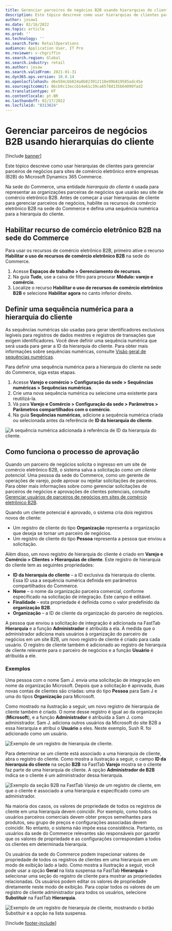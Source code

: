 ```yaml
---
title: Gerenciar parceiros de negócios B2B usando hierarquias do cliente
description: Este tópico descreve como usar hierarquias de clientes para gerenciar parceiros de negócios para sites de comércio eletrônico entre empresas (B2B) do Microsoft Dynamics 365 Commerce.
author: josaw1
ms.date: 02/16/2022
ms.topic: article
ms.prod: ''
ms.technology: ''
ms.search.form: RetailOperations
audience: Application User, IT Pro
ms.reviewer: v-chgriffin
ms.search.region: Global
ms.search.industry: retail
ms.author: josaw
ms.search.validFrom: 2021-01-31
ms.dyn365.ops.version: 10.0.14
ms.openlocfilehash: d6e594cbb824a8b823912118e99b819585adc45e
ms.sourcegitcommit: 8bcb9c13eccb14e61c39ca6578d135b64090fad2
ms.translationtype: HT
ms.contentlocale: pt-BR
ms.lasthandoff: 02/17/2022
ms.locfileid: "8313824"
---
```

# <a name="manage-b2b-business-partners-using-customer-hierarchies"></a>Gerenciar parceiros de negócios B2B usando hierarquias do cliente

[!include [banner](../../includes/banner.md)]

Este tópico descreve como usar hierarquias de clientes para gerenciar parceiros de negócios para sites de comércio eletrônico entre empresas (B2B) do Microsoft Dynamics 365 Commerce.

Na sede do Commerce, uma entidade *hierarquia do cliente* é usada para representar as organizações parceiras de negócios que usarão seu site de comércio eletrônico B2B. Antes de começar a usar hierarquias de cliente para gerenciar parceiros de negócios, habilite os recursos de comércio eletrônico B2B na sede do Commerce e defina uma sequência numérica para a hierarquia do cliente.

## <a name="enable-the-b2b-e-commerce-feature-in-commerce-headquarters"></a>Habilitar recurso de comércio eletrônico B2B na sede do Commerce

Para usar os recursos de comércio eletrônico B2B, primeiro ative o recurso **Habilitar o uso de recursos de comércio eletrônico B2B** na sede do Commerce.

1. Acesse **Espaços de trabalho \> Gerenciamento de recursos**.
1. Na guia **Tudo**, use a caixa de filtro para procurar **Módulo: varejo e comércio**.
1. Localize o recurso **Habilitar o uso de recursos de comércio eletrônico B2B** e selecione **Habilitar agora** no canto inferior direito.

## <a name="define-a-number-sequence-for-the-customer-hierarchy"></a>Definir uma sequência numérica para a hierarquia do cliente

As sequências numéricas são usadas para gerar identificadores exclusivos legíveis para registros de dados mestres e registros de transações que exigem identificadores. Você deve definir uma sequência numérica que será usada para gerar a ID da hierarquia do cliente. Para obter mais informações sobre sequências numéricas, consulte [Visão geral de sequências numéricas](/dynamics365/fin-ops-core/fin-ops/organization-administration/number-sequence-overview).

Para definir uma sequência numérica para a hierarquia do cliente na sede do Commerce, siga estas etapas.

1. Acesse **Varejo e comércio \> Configuração da sede \> Sequências numéricas \> Sequências numéricas**.
1. Crie uma nova sequência numérica ou selecione uma existente para reutilizá-la.
1. Vá para **Varejo e Comércio \> Configuração da sede \> Parâmetros \> Parâmetros compartilhados com o comércio**.
1. Na guia **Sequências numéricas**, adicione a sequência numérica criada ou selecionada antes da referência de **ID da hierarquia do cliente**.

![A sequência numérica adicionada à referência de ID da hierarquia do cliente.](../media/NumberSequenceCustHierarchy.png)

## <a name="how-the-approval-process-works"></a>Como funciona o processo de aprovação

Quando um parceiro de negócios solicita o ingresso em um site de comércio eletrônico B2B, o sistema salva a solicitação como um *cliente potencial*. Uma pessoa da sede do Commerce, como um gerente de operações de varejo, pode aprovar ou rejeitar solicitações de parceiros. Para obter mais informações sobre como gerenciar solicitações de parceiros de negócios e aprovações de clientes potenciais, consulte [Gerenciar usuários de parceiros de negócios em sites de comércio eletrônico B2B](manage-b2b-users.md).

Quando um cliente potencial é aprovado, o sistema cria dois registros novos de cliente:

- Um registro de cliente do tipo **Organização** representa a organização que deseja se tornar um parceiro de negócios.
- Um registro de cliente do tipo **Pessoa** representa a pessoa que enviou a solicitação.

Além disso, um novo registro de hierarquia do cliente é criado em **Varejo e Comércio \> Clientes \> Hierarquias de cliente**. Este registro de hierarquia do cliente tem as seguintes propriedades:

- **ID da hierarquia do cliente** – a ID exclusiva da hierarquia do cliente. Essa ID usa a sequência numérica definida em parâmetros compartilhados do Commerce.
- **Nome** – o nome da organização parceira comercial, conforme especificado na solicitação de integração. Este campo é editável.
- **Finalidade** – esta propriedade é definida como o valor predefinido da **organização B2B**.
- **Organização** – a ID de cliente da organização do parceiro de negócios.

A pessoa que enviou a solicitação de integração é adicionada na FastTab **Hierarquia** e a função **Administrador** é atribuída a ela. À medida que o administrador adiciona mais usuários à organização do parceiro de negócios em um site B2B, um novo registro de cliente é criado para cada usuário. O registro de cliente também é adicionado ao registro de hierarquia de cliente relevante para o parceiro de negócios e a função **Usuário** é atribuída a ele.

### <a name="examples"></a>Exemplos

Uma pessoa com o nome Sam J. envia uma solicitação de integração em nome da organização Microsoft. Depois que a solicitação é aprovada, duas novas contas de clientes são criadas: uma do tipo **Pessoa** para Sam J e uma do tipos **Organização** para Microsoft.

Como mostrado na ilustração a seguir, um novo registro de hierarquia de cliente também é criado. O nome desse registro é igual ao da organização (**Microsoft**), e a função **Administrador** é atribuída a Sam J. como administrador. Sam J. adiciona outros usuários da Microsoft do site B2B a essa hierarquia e atribui o **Usuário** a eles. Neste exemplo, Sush R. foi adicionado como um usuário.

![Exemplo de um registro de hierarquia de cliente.](../media/CustomerHierarchy2.png)

Para determinar se um cliente está associado a uma hierarquia de cliente, abra o registro do cliente. Como mostra a ilustração a seguir, o campo **ID da hierarquia do cliente** na seção **B2B** na FastTab **Varejo** mostra se o cliente faz parte de uma hierarquia de cliente. A opção **Administrador de B2B** indica se o cliente é um administrador dessa hierarquia.

![Exemplo da seção B2B na FastTab Varejo de um registro de cliente, em que o cliente é associado a uma hierarquia e especificado como um administrador.](../media/CustomerHierarchyMapping2.png)

Na maioria dos casos, os valores de propriedade de todos os registros de cliente em uma hierarquia devem coincidir. Por exemplo, como todos os usuários parceiros comerciais devem obter preços semelhantes para produtos, seu grupo de preços e configurações associadas devem coincidir. No entanto, o sistema não impõe essa consistência. Portanto, os usuários da sede do Commerce relevantes são responsáveis por garantir que os valores de propriedade e as configurações correspondam a todos os clientes em determinada hierarquia.

Os usuários da sede do Commerce podem inspecionar valores de propriedade de todos os registros de clientes em uma hierarquia em um modo de exibição lado a lado. Como mostra a ilustração a seguir, você pode usar a opção **Geral** na lista suspensa na FastTab **Hierarquia** e selecionar uma seção do registro de cliente para mostrar as propriedades relacionadas. Os usuários podem editar os valores de propriedade diretamente neste modo de exibição. Para copiar todos os valores de um registro de cliente administrador para todos os usuários, selecione **Substituir** na FastTab **Hierarquia**.

![Exemplo de um registro de hierarquia de cliente, mostrando o botão Substituir e a opção na lista suspensa.](../media/HierarchyDetails2.png)

[!include [footer-include](../../includes/footer-banner.md)]
